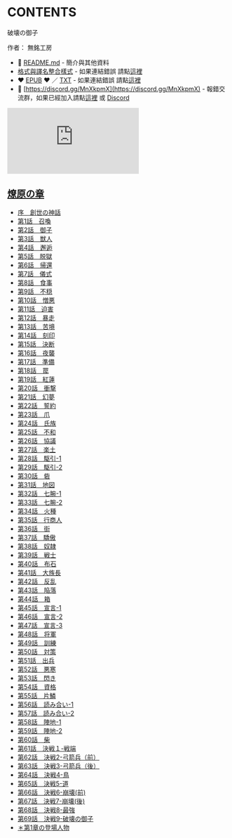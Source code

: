 # CONTENTS

破壊の御子  

作者： 無銘工房  



- :closed_book: [README.md](README.md) - 簡介與其他資料
- [格式與譯名整合樣式](https://github.com/bluelovers/node-novel/blob/master/lib/locales/%E7%A0%B4%E5%A3%8A%E3%81%AE%E5%BE%A1%E5%AD%90.ts) - 如果連結錯誤 請點[這裡](https://github.com/bluelovers/node-novel/blob/master/lib/locales/)
-  :heart: [EPUB](https://gitlab.com/demonovel/epub-txt/blob/master/user_out/%E7%A0%B4%E5%A3%8A%E3%81%AE%E5%BE%A1%E5%AD%90.epub) :heart:  ／ [TXT](https://gitlab.com/demonovel/epub-txt/blob/master/user_out/out/%E7%A0%B4%E5%A3%8A%E3%81%AE%E5%BE%A1%E5%AD%90.out.txt) - 如果連結錯誤 請點[這裡](https://gitlab.com/demonovel/epub-txt/blob/master/user_out/user_out)
- :mega: [https://discord.gg/MnXkpmX](https://discord.gg/MnXkpmX) - 報錯交流群，如果已經加入請點[這裡](https://discordapp.com/channels/467794087769014273/467794088285175809) 或 [Discord](https://discordapp.com/channels/@me)


![導航目錄](https://chart.apis.google.com/chart?cht=qr&chs=150x150&chl=https://gitlab.com/novel-group/txt-source/blob/master/user/破壊の御子/導航目錄.md "導航目錄")




## [燎原の章](00000_%E7%87%8E%E5%8E%9F%E3%81%AE%E7%AB%A0)

- [序　創世の神話](00000_%E7%87%8E%E5%8E%9F%E3%81%AE%E7%AB%A0/%E5%BA%8F%E3%80%80%E5%89%B5%E4%B8%96%E3%81%AE%E7%A5%9E%E8%A9%B1.txt)
- [第1話　召喚](00000_%E7%87%8E%E5%8E%9F%E3%81%AE%E7%AB%A0/%E7%AC%AC1%E8%A9%B1%E3%80%80%E5%8F%AC%E5%96%9A.txt)
- [第2話　御子](00000_%E7%87%8E%E5%8E%9F%E3%81%AE%E7%AB%A0/%E7%AC%AC2%E8%A9%B1%E3%80%80%E5%BE%A1%E5%AD%90.txt)
- [第3話　獣人](00000_%E7%87%8E%E5%8E%9F%E3%81%AE%E7%AB%A0/%E7%AC%AC3%E8%A9%B1%E3%80%80%E7%8D%A3%E4%BA%BA.txt)
- [第4話　邂逅](00000_%E7%87%8E%E5%8E%9F%E3%81%AE%E7%AB%A0/%E7%AC%AC4%E8%A9%B1%E3%80%80%E9%82%82%E9%80%85.txt)
- [第5話　脱獄](00000_%E7%87%8E%E5%8E%9F%E3%81%AE%E7%AB%A0/%E7%AC%AC5%E8%A9%B1%E3%80%80%E8%84%B1%E7%8D%84.txt)
- [第6話　帰還](00000_%E7%87%8E%E5%8E%9F%E3%81%AE%E7%AB%A0/%E7%AC%AC6%E8%A9%B1%E3%80%80%E5%B8%B0%E9%82%84.txt)
- [第7話　儀式](00000_%E7%87%8E%E5%8E%9F%E3%81%AE%E7%AB%A0/%E7%AC%AC7%E8%A9%B1%E3%80%80%E5%84%80%E5%BC%8F.txt)
- [第8話　食事](00000_%E7%87%8E%E5%8E%9F%E3%81%AE%E7%AB%A0/%E7%AC%AC8%E8%A9%B1%E3%80%80%E9%A3%9F%E4%BA%8B.txt)
- [第9話　不穏](00000_%E7%87%8E%E5%8E%9F%E3%81%AE%E7%AB%A0/%E7%AC%AC9%E8%A9%B1%E3%80%80%E4%B8%8D%E7%A9%8F.txt)
- [第10話　憎悪](00000_%E7%87%8E%E5%8E%9F%E3%81%AE%E7%AB%A0/%E7%AC%AC10%E8%A9%B1%E3%80%80%E6%86%8E%E6%82%AA.txt)
- [第11話　迫害](00000_%E7%87%8E%E5%8E%9F%E3%81%AE%E7%AB%A0/%E7%AC%AC11%E8%A9%B1%E3%80%80%E8%BF%AB%E5%AE%B3.txt)
- [第12話　暴走](00000_%E7%87%8E%E5%8E%9F%E3%81%AE%E7%AB%A0/%E7%AC%AC12%E8%A9%B1%E3%80%80%E6%9A%B4%E8%B5%B0.txt)
- [第13話　苦境](00000_%E7%87%8E%E5%8E%9F%E3%81%AE%E7%AB%A0/%E7%AC%AC13%E8%A9%B1%E3%80%80%E8%8B%A6%E5%A2%83.txt)
- [第14話　刻印](00000_%E7%87%8E%E5%8E%9F%E3%81%AE%E7%AB%A0/%E7%AC%AC14%E8%A9%B1%E3%80%80%E5%88%BB%E5%8D%B0.txt)
- [第15話　決断](00000_%E7%87%8E%E5%8E%9F%E3%81%AE%E7%AB%A0/%E7%AC%AC15%E8%A9%B1%E3%80%80%E6%B1%BA%E6%96%AD.txt)
- [第16話　夜襲](00000_%E7%87%8E%E5%8E%9F%E3%81%AE%E7%AB%A0/%E7%AC%AC16%E8%A9%B1%E3%80%80%E5%A4%9C%E8%A5%B2.txt)
- [第17話　準備](00000_%E7%87%8E%E5%8E%9F%E3%81%AE%E7%AB%A0/%E7%AC%AC17%E8%A9%B1%E3%80%80%E6%BA%96%E5%82%99.txt)
- [第18話　罠](00000_%E7%87%8E%E5%8E%9F%E3%81%AE%E7%AB%A0/%E7%AC%AC18%E8%A9%B1%E3%80%80%E7%BD%A0.txt)
- [第19話　紅蓮](00000_%E7%87%8E%E5%8E%9F%E3%81%AE%E7%AB%A0/%E7%AC%AC19%E8%A9%B1%E3%80%80%E7%B4%85%E8%93%AE.txt)
- [第20話　衝撃](00000_%E7%87%8E%E5%8E%9F%E3%81%AE%E7%AB%A0/%E7%AC%AC20%E8%A9%B1%E3%80%80%E8%A1%9D%E6%92%83.txt)
- [第21話　幻夢](00000_%E7%87%8E%E5%8E%9F%E3%81%AE%E7%AB%A0/%E7%AC%AC21%E8%A9%B1%E3%80%80%E5%B9%BB%E5%A4%A2.txt)
- [第22話　誓約](00000_%E7%87%8E%E5%8E%9F%E3%81%AE%E7%AB%A0/%E7%AC%AC22%E8%A9%B1%E3%80%80%E8%AA%93%E7%B4%84.txt)
- [第23話　爪](00000_%E7%87%8E%E5%8E%9F%E3%81%AE%E7%AB%A0/%E7%AC%AC23%E8%A9%B1%E3%80%80%E7%88%AA.txt)
- [第24話　氏族](00000_%E7%87%8E%E5%8E%9F%E3%81%AE%E7%AB%A0/%E7%AC%AC24%E8%A9%B1%E3%80%80%E6%B0%8F%E6%97%8F.txt)
- [第25話　不和](00000_%E7%87%8E%E5%8E%9F%E3%81%AE%E7%AB%A0/%E7%AC%AC25%E8%A9%B1%E3%80%80%E4%B8%8D%E5%92%8C.txt)
- [第26話　協議](00000_%E7%87%8E%E5%8E%9F%E3%81%AE%E7%AB%A0/%E7%AC%AC26%E8%A9%B1%E3%80%80%E5%8D%94%E8%AD%B0.txt)
- [第27話　楽土](00000_%E7%87%8E%E5%8E%9F%E3%81%AE%E7%AB%A0/%E7%AC%AC27%E8%A9%B1%E3%80%80%E6%A5%BD%E5%9C%9F.txt)
- [第28話　駆引-1](00000_%E7%87%8E%E5%8E%9F%E3%81%AE%E7%AB%A0/%E7%AC%AC28%E8%A9%B1%E3%80%80%E9%A7%86%E5%BC%95-1.txt)
- [第29話　駆引-2](00000_%E7%87%8E%E5%8E%9F%E3%81%AE%E7%AB%A0/%E7%AC%AC29%E8%A9%B1%E3%80%80%E9%A7%86%E5%BC%95-2.txt)
- [第30話　砦](00000_%E7%87%8E%E5%8E%9F%E3%81%AE%E7%AB%A0/%E7%AC%AC30%E8%A9%B1%E3%80%80%E7%A0%A6.txt)
- [第31話　地図](00000_%E7%87%8E%E5%8E%9F%E3%81%AE%E7%AB%A0/%E7%AC%AC31%E8%A9%B1%E3%80%80%E5%9C%B0%E5%9B%B3.txt)
- [第32話　七腕-1](00000_%E7%87%8E%E5%8E%9F%E3%81%AE%E7%AB%A0/%E7%AC%AC32%E8%A9%B1%E3%80%80%E4%B8%83%E8%85%95-1.txt)
- [第33話　七腕-2](00000_%E7%87%8E%E5%8E%9F%E3%81%AE%E7%AB%A0/%E7%AC%AC33%E8%A9%B1%E3%80%80%E4%B8%83%E8%85%95-2.txt)
- [第34話　火種](00000_%E7%87%8E%E5%8E%9F%E3%81%AE%E7%AB%A0/%E7%AC%AC34%E8%A9%B1%E3%80%80%E7%81%AB%E7%A8%AE.txt)
- [第35話　行商人](00000_%E7%87%8E%E5%8E%9F%E3%81%AE%E7%AB%A0/%E7%AC%AC35%E8%A9%B1%E3%80%80%E8%A1%8C%E5%95%86%E4%BA%BA.txt)
- [第36話　街](00000_%E7%87%8E%E5%8E%9F%E3%81%AE%E7%AB%A0/%E7%AC%AC36%E8%A9%B1%E3%80%80%E8%A1%97.txt)
- [第37話　驕傲](00000_%E7%87%8E%E5%8E%9F%E3%81%AE%E7%AB%A0/%E7%AC%AC37%E8%A9%B1%E3%80%80%E9%A9%95%E5%82%B2.txt)
- [第38話　奴隷](00000_%E7%87%8E%E5%8E%9F%E3%81%AE%E7%AB%A0/%E7%AC%AC38%E8%A9%B1%E3%80%80%E5%A5%B4%E9%9A%B7.txt)
- [第39話　戦士](00000_%E7%87%8E%E5%8E%9F%E3%81%AE%E7%AB%A0/%E7%AC%AC39%E8%A9%B1%E3%80%80%E6%88%A6%E5%A3%AB.txt)
- [第40話　布石](00000_%E7%87%8E%E5%8E%9F%E3%81%AE%E7%AB%A0/%E7%AC%AC40%E8%A9%B1%E3%80%80%E5%B8%83%E7%9F%B3.txt)
- [第41話　大族長](00000_%E7%87%8E%E5%8E%9F%E3%81%AE%E7%AB%A0/%E7%AC%AC41%E8%A9%B1%E3%80%80%E5%A4%A7%E6%97%8F%E9%95%B7.txt)
- [第42話　反乱](00000_%E7%87%8E%E5%8E%9F%E3%81%AE%E7%AB%A0/%E7%AC%AC42%E8%A9%B1%E3%80%80%E5%8F%8D%E4%B9%B1.txt)
- [第43話　陥落](00000_%E7%87%8E%E5%8E%9F%E3%81%AE%E7%AB%A0/%E7%AC%AC43%E8%A9%B1%E3%80%80%E9%99%A5%E8%90%BD.txt)
- [第44話　箱](00000_%E7%87%8E%E5%8E%9F%E3%81%AE%E7%AB%A0/%E7%AC%AC44%E8%A9%B1%E3%80%80%E7%AE%B1.txt)
- [第45話　宣言-1](00000_%E7%87%8E%E5%8E%9F%E3%81%AE%E7%AB%A0/%E7%AC%AC45%E8%A9%B1%E3%80%80%E5%AE%A3%E8%A8%80-1.txt)
- [第46話　宣言-2](00000_%E7%87%8E%E5%8E%9F%E3%81%AE%E7%AB%A0/%E7%AC%AC46%E8%A9%B1%E3%80%80%E5%AE%A3%E8%A8%80-2.txt)
- [第47話　宣言-3](00000_%E7%87%8E%E5%8E%9F%E3%81%AE%E7%AB%A0/%E7%AC%AC47%E8%A9%B1%E3%80%80%E5%AE%A3%E8%A8%80-3.txt)
- [第48話　将軍](00000_%E7%87%8E%E5%8E%9F%E3%81%AE%E7%AB%A0/%E7%AC%AC48%E8%A9%B1%E3%80%80%E5%B0%86%E8%BB%8D.txt)
- [第49話　訓練](00000_%E7%87%8E%E5%8E%9F%E3%81%AE%E7%AB%A0/%E7%AC%AC49%E8%A9%B1%E3%80%80%E8%A8%93%E7%B7%B4.txt)
- [第50話　対策](00000_%E7%87%8E%E5%8E%9F%E3%81%AE%E7%AB%A0/%E7%AC%AC50%E8%A9%B1%E3%80%80%E5%AF%BE%E7%AD%96.txt)
- [第51話　出兵](00000_%E7%87%8E%E5%8E%9F%E3%81%AE%E7%AB%A0/%E7%AC%AC51%E8%A9%B1%E3%80%80%E5%87%BA%E5%85%B5.txt)
- [第52話　悪寒](00000_%E7%87%8E%E5%8E%9F%E3%81%AE%E7%AB%A0/%E7%AC%AC52%E8%A9%B1%E3%80%80%E6%82%AA%E5%AF%92.txt)
- [第53話　閃き](00000_%E7%87%8E%E5%8E%9F%E3%81%AE%E7%AB%A0/%E7%AC%AC53%E8%A9%B1%E3%80%80%E9%96%83%E3%81%8D.txt)
- [第54話　資格](00000_%E7%87%8E%E5%8E%9F%E3%81%AE%E7%AB%A0/%E7%AC%AC54%E8%A9%B1%E3%80%80%E8%B3%87%E6%A0%BC.txt)
- [第55話　片鱗](00000_%E7%87%8E%E5%8E%9F%E3%81%AE%E7%AB%A0/%E7%AC%AC55%E8%A9%B1%E3%80%80%E7%89%87%E9%B1%97.txt)
- [第56話　読み合い-1](00000_%E7%87%8E%E5%8E%9F%E3%81%AE%E7%AB%A0/%E7%AC%AC56%E8%A9%B1%E3%80%80%E8%AA%AD%E3%81%BF%E5%90%88%E3%81%84-1.txt)
- [第57話　読み合い-2](00000_%E7%87%8E%E5%8E%9F%E3%81%AE%E7%AB%A0/%E7%AC%AC57%E8%A9%B1%E3%80%80%E8%AA%AD%E3%81%BF%E5%90%88%E3%81%84-2.txt)
- [第58話　陣地-1](00000_%E7%87%8E%E5%8E%9F%E3%81%AE%E7%AB%A0/%E7%AC%AC58%E8%A9%B1%E3%80%80%E9%99%A3%E5%9C%B0-1.txt)
- [第59話　陣地-2](00000_%E7%87%8E%E5%8E%9F%E3%81%AE%E7%AB%A0/%E7%AC%AC59%E8%A9%B1%E3%80%80%E9%99%A3%E5%9C%B0-2.txt)
- [第60話　柴](00000_%E7%87%8E%E5%8E%9F%E3%81%AE%E7%AB%A0/%E7%AC%AC60%E8%A9%B1%E3%80%80%E6%9F%B4.txt)
- [第61話　決戦１-戦端](00000_%E7%87%8E%E5%8E%9F%E3%81%AE%E7%AB%A0/%E7%AC%AC61%E8%A9%B1%E3%80%80%E6%B1%BA%E6%88%A6%EF%BC%91-%E6%88%A6%E7%AB%AF.txt)
- [第62話　決戦2-弓箭兵（前）](00000_%E7%87%8E%E5%8E%9F%E3%81%AE%E7%AB%A0/%E7%AC%AC62%E8%A9%B1%E3%80%80%E6%B1%BA%E6%88%A62-%E5%BC%93%E7%AE%AD%E5%85%B5%EF%BC%88%E5%89%8D%EF%BC%89.txt)
- [第63話　決戦3-弓箭兵（後）](00000_%E7%87%8E%E5%8E%9F%E3%81%AE%E7%AB%A0/%E7%AC%AC63%E8%A9%B1%E3%80%80%E6%B1%BA%E6%88%A63-%E5%BC%93%E7%AE%AD%E5%85%B5%EF%BC%88%E5%BE%8C%EF%BC%89.txt)
- [第64話　決戦4-鳥](00000_%E7%87%8E%E5%8E%9F%E3%81%AE%E7%AB%A0/%E7%AC%AC64%E8%A9%B1%E3%80%80%E6%B1%BA%E6%88%A64-%E9%B3%A5.txt)
- [第65話　決戦5-道](00000_%E7%87%8E%E5%8E%9F%E3%81%AE%E7%AB%A0/%E7%AC%AC65%E8%A9%B1%E3%80%80%E6%B1%BA%E6%88%A65-%E9%81%93.txt)
- [第66話　決戦6-崩壊(前)](00000_%E7%87%8E%E5%8E%9F%E3%81%AE%E7%AB%A0/%E7%AC%AC66%E8%A9%B1%E3%80%80%E6%B1%BA%E6%88%A66-%E5%B4%A9%E5%A3%8A(%E5%89%8D).txt)
- [第67話　決戦7-崩壊(後)](00000_%E7%87%8E%E5%8E%9F%E3%81%AE%E7%AB%A0/%E7%AC%AC67%E8%A9%B1%E3%80%80%E6%B1%BA%E6%88%A67-%E5%B4%A9%E5%A3%8A(%E5%BE%8C).txt)
- [第68話　決戦8-最強](00000_%E7%87%8E%E5%8E%9F%E3%81%AE%E7%AB%A0/%E7%AC%AC68%E8%A9%B1%E3%80%80%E6%B1%BA%E6%88%A68-%E6%9C%80%E5%BC%B7.txt)
- [第69話　決戦9-破壊の御子](00000_%E7%87%8E%E5%8E%9F%E3%81%AE%E7%AB%A0/%E7%AC%AC69%E8%A9%B1%E3%80%80%E6%B1%BA%E6%88%A69-%E7%A0%B4%E5%A3%8A%E3%81%AE%E5%BE%A1%E5%AD%90.txt)
- [＊第1章の登場人物](00000_%E7%87%8E%E5%8E%9F%E3%81%AE%E7%AB%A0/01000_%EF%BC%8A%E7%AC%AC1%E7%AB%A0%E3%81%AE%E7%99%BB%E5%A0%B4%E4%BA%BA%E7%89%A9.txt)

